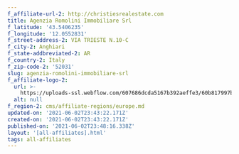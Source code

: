 ```yaml
---
f_affiliate-url-2: http://christiesrealestate.com
title: Agenzia Romolini Immobiliare Srl
f_latitude: '43.5406235'
f_longitude: '12.0552831'
f_street-address-2: VIA TRIESTE N.10-C­
f_city-2: Anghiari­
f_state-addbreviated-2: AR­
f_country-2: Italy
f_zip-code-2: '52031'
slug: agenzia-romolini-immobiliare-srl
f_affiliate-logo-2:
  url: >-
    https://uploads-ssl.webflow.com/607686dcda5167b392aeffe3/60b817997bb7c9717aad7901_6081e5587418b34dc2d6b03a_60785a48209967f18b5f2071_content_Romoini-Immobilare-Christies-Luxury-Real-Estate-Tuscany-Italy.jpeg
  alt: null
f_region-2: cms/affiliate-regions/europe.md
updated-on: '2021-06-02T23:43:22.171Z'
created-on: '2021-06-02T23:43:22.171Z'
published-on: '2021-06-02T23:48:16.338Z'
layout: '[all-affiliates].html'
tags: all-affiliates
---
```



